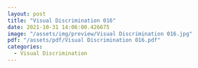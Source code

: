 ```yaml
---
layout: post
title: "Visual Discrimination 016"
date: 2021-10-31 14:06:00.426675
image: "/assets/img/preview/Visual Discrimination 016.jpg"
pdf: "/assets/pdf/Visual Discrimination 016.pdf"
categories:
  - Visual Discrimination 
---
```

